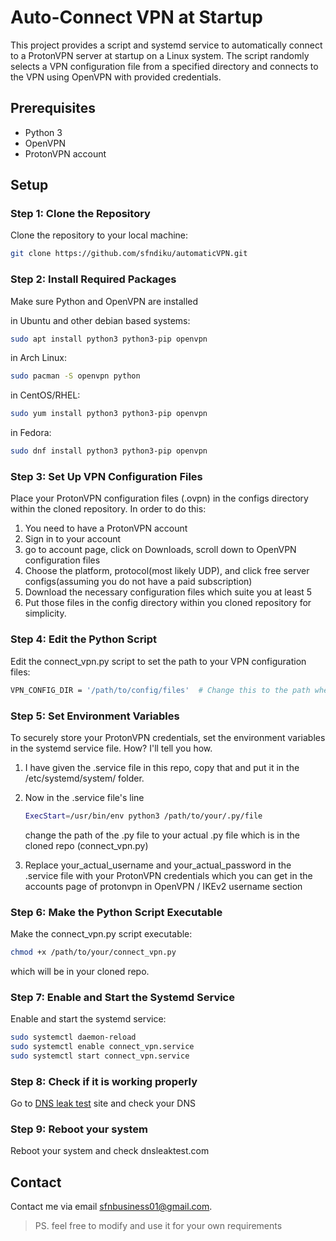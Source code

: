 # Auto-Connect VPN at Startup

This project provides a script and systemd service to automatically connect to a ProtonVPN server at startup on a Linux system. The script randomly selects a VPN configuration file from a specified directory and connects to the VPN using OpenVPN with provided credentials.

## Prerequisites

- Python 3
- OpenVPN
- ProtonVPN account

## Setup

### Step 1: Clone the Repository

Clone the repository to your local machine:
```bash
git clone https://github.com/sfndiku/automaticVPN.git
```


### Step 2: Install Required Packages

Make sure Python and OpenVPN are installed

in Ubuntu and other debian based systems:
```bash
sudo apt install python3 python3-pip openvpn
```

in Arch Linux:
```bash
sudo pacman -S openvpn python
```
in CentOS/RHEL:
```bash
sudo yum install python3 python3-pip openvpn
```
in Fedora:
```bash
sudo dnf install python3 python3-pip openvpn
```


### Step 3: Set Up VPN Configuration Files
Place your ProtonVPN configuration files (.ovpn) in the configs directory within the cloned repository. In order to do this:

1. You need to have a ProtonVPN account
2. Sign in to your account
3. go to account page, click on Downloads, scroll down to OpenVPN configuration files
4. Choose the platform, protocol(most likely UDP), and click free server configs(assuming you do not have a paid subscription)
5. Download the necessary configuration files which suite you at least 5
6. Put those files in the config directory within you cloned repository for simplicity.


### Step 4: Edit the Python Script
Edit the connect_vpn.py script to set the path to your VPN configuration files:
```bash
VPN_CONFIG_DIR = '/path/to/config/files'  # Change this to the path where your .ovpn files are stored which is the config folder within the cloned repo
```

### Step 5: Set Environment Variables
To securely store your ProtonVPN credentials, set the environment variables in the systemd service file. How? I'll tell you how.

1. I have given the .service file in this repo, copy that and put it in the /etc/systemd/system/ folder.
2. Now in the .service file's line
   
   ```bash
   ExecStart=/usr/bin/env python3 /path/to/your/.py/file
   ```
   change the path of the .py file to your actual .py file which is in the cloned repo (connect_vpn.py)

3. Replace your_actual_username and your_actual_password in the .service file with your ProtonVPN credentials which you can get in the accounts page of protonvpn in OpenVPN / IKEv2 username section

### Step 6: Make the Python Script Executable

Make the connect_vpn.py script executable:
```bash
chmod +x /path/to/your/connect_vpn.py
```
which will be in your cloned repo.

### Step 7: Enable and Start the Systemd Service
Enable and start the systemd service:

```bash
sudo systemctl daemon-reload
sudo systemctl enable connect_vpn.service
sudo systemctl start connect_vpn.service
```

### Step 8: Check if it is working properly
Go to [DNS leak test](https://dnsleaktest.com) site and check your DNS

### Step 9: Reboot your system
Reboot your system and check dnsleaktest.com


## Contact
Contact me via email <sfnbusiness01@gmail.com>.

> PS. feel free to modify and use it for your own requirements

